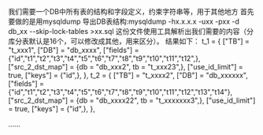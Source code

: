 我们需要一个DB中所有表的结构和字段定义，约束字符串等，用于其他地方
首先要做的是用mysqldump 导出DB表结构:mysqldump -hx.x.x.x -uxx -pxx -d db_xx --skip-lock-tables >xx.sql
这份文件使用工具解析出我们需要的内容（分库分表默认是16个，可以修改成其他，用来区分）。
结果如下：
t_1 = { 
    ["TB"] = "t_xxx1", 
    ["DB"] = "db_xxxx", 
    ["fields"] = {"id","t1","t2","t3","t4","t5","t6","t7","t8","t9","t10","t11","t12",}, 
    ["src_2_dst_map"] = {db = "db_xxx2", tb = "t_xxx23",},
    ["use_id_limit"] = true, 
    ["keys"] = {"id",},  },
t_2 = { 
    ["TB"] = "t_xxxx2", 
    ["DB"] = "db_xxxxxx", 
    ["fields"] = {"id","t1","t2","t3","t4","t5","t6","t7","t8","t9","t10","t11","t12","t13","t14"}, 
    ["src_2_dst_map"] = {db = "db_xxxx22", tb = "t_xxxxxxx3",},
    ["use_id_limit"] = true, 
    ["keys"] = {"id",},  },
  
  ......
